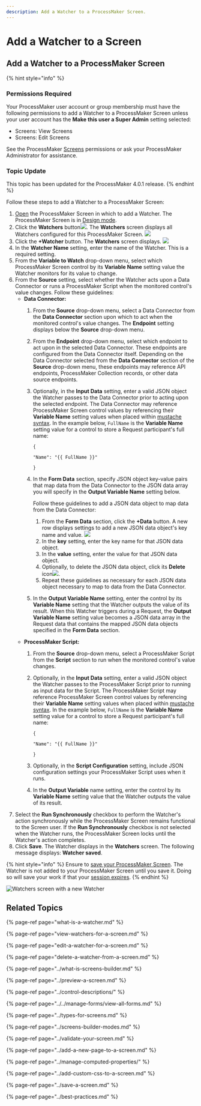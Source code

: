 ```yaml
---
description: Add a Watcher to a ProcessMaker Screen.
---
```


# Add a Watcher to a Screen

## Add a Watcher to a ProcessMaker Screen

{% hint style="info" %}
### Permissions Required

Your ProcessMaker user account or group membership must have the following permissions to add a Watcher to a ProcessMaker Screen unless your user account has the **Make this user a Super Admin** setting selected:

* Screens: View Screens
* Screens: Edit Screens

See the ProcessMaker [Screens](../../../../processmaker-administration/permission-descriptions-for-users-and-groups.md#screens) permissions or ask your ProcessMaker Administrator for assistance.

### Topic Update

This topic has been updated for the ProcessMaker 4.0.1 release.
{% endhint %}

Follow these steps to add a Watcher to a ProcessMaker Screen:

1. [Open](../../manage-forms/view-all-forms.md) the ProcessMaker Screen in which to add a Watcher. The ProcessMaker Screen is in [Design mode](../screens-builder-modes.md#editor-mode).
2. Click the **Watchers** button![](../../../../.gitbook/assets/watchers-button-screens-builder-processes.png). The **Watchers** screen displays all Watchers configured for this ProcessMaker Screen. ![](../../../../.gitbook/assets/watchers-screen-no-watchers-screens-builder-processes.png)
3. Click the **+Watcher** button. The **Watchers** screen displays. ![](../../../../.gitbook/assets/watchers-configuration-screens-builder-processes.png) 
4. In the **Watcher Name** setting, enter the name of the Watcher. This is a required setting.
5. From the **Variable to Watch** drop-down menu, select which ProcessMaker Screen control by its **Variable Name** setting value the Watcher monitors for its value to change.
6. From the **Source** setting, select whether the Watcher acts upon a Data Connector or runs a ProcessMaker Script when the monitored control's value changes. Follow these guidelines:
   * **Data Connector:**
     1. From the **Source** drop-down menu, select a Data Connector from the **Data Connector** section upon which to act when the monitored control's value changes. The **Endpoint** setting displays below the **Source** drop-down menu.
     2. From the **Endpoint** drop-down menu, select which endpoint to act upon in the selected Data Connector. These endpoints are configured from the Data Connector itself. Depending on the Data Connector selected from the **Data Connector** section of the **Source** drop-down menu, these endpoints may reference API endpoints, ProcessMaker Collection records, or other data source endpoints.
     3. Optionally, in the **Input Data** setting, enter a valid JSON object the Watcher passes to the Data Connector prior to acting upon the selected endpoint. The Data Connector may reference ProcessMaker Screen control values by referencing their **Variable Name** setting values when placed within [mustache syntax](https://mustache.github.io/mustache.5.html). In the example below, `FullName` is the **Variable Name** setting value for a control to store a Request participant's full name:

        `{`

          `"Name": "{{ FullName }}"`

        `}`

     4. In the **Form Data** section, specify JSON object key-value pairs that map data from the Data Connector to the JSON data array you will specify in the **Output Variable Name** setting below.

        Follow these guidelines to add a JSON data object to map data from the Data Connector:

        1. From the **Form Data** section, click the **+Data** button. A new row displays settings to add a new JSON data object's key name and value. ![](../../../../.gitbook/assets/key-value-form-data-watcher-configuration-screens-builder-processes.png) 
        2. In the **key** setting, enter the key name for that JSON data object.
        3. In the **value** setting, enter the value for that JSON data object.
        4. Optionally, to delete the JSON data object, click its **Delete** icon![](../../../../.gitbook/assets/delete-record-record-list-control-screens-builder-processes.png).
        5. Repeat these guidelines as necessary for each JSON data object necessary to map to data from the Data Connector.

     5. In the **Output Variable Name** setting, enter the control by its **Variable Name** setting that the Watcher outputs the value of its result. When this Watcher triggers during a Request, the **Output Variable Name** setting value becomes a JSON data array in the Request data that contains the mapped JSON data objects specified in the **Form Data** section.
   * **ProcessMaker Script:**
     1. From the **Source** drop-down menu, select a ProcessMaker Script from the **Script** section to run when the monitored control's value changes.
     2. Optionally, in the **Input Data** setting, enter a valid JSON object the Watcher passes to the ProcessMaker Script prior to running as input data for the Script. The ProcessMaker Script may reference ProcessMaker Screen control values by referencing their **Variable Name** setting values when placed within [mustache syntax](https://mustache.github.io/mustache.5.html). In the example below, `FullName` is the **Variable Name** setting value for a control to store a Request participant's full name:

        `{`

          `"Name": "{{ FullName }}"`

        `}`

     3. Optionally, in the **Script Configuration** setting, include JSON configuration settings your ProcessMaker Script uses when it runs.
     4. In the **Output Variable** name setting, enter the control by its **Variable Name** setting value that the Watcher outputs the value of its result.
7. Select the **Run Synchronously** checkbox to perform the Watcher's action synchronously while the ProcessMaker Screen remains functional to the Screen user. If the **Run Synchronously** checkbox is not selected when the Watcher runs, the ProcessMaker Screen locks until the Watcher's action completes.
8. Click **Save**. The Watcher displays in the **Watchers** screen. The following message displays: **Watcher saved**.

{% hint style="info" %}
Ensure to [save your ProcessMaker Screen](../save-a-screen.md#save-a-processmaker-screen). The Watcher is not added to your ProcessMaker Screen until you save it. Doing so will save your work if that your [session expires](../../../../using-processmaker/session-timeout-warning.md#session-timeout-warning).
{% endhint %}

![Watchers screen with a new Watcher](../../../../.gitbook/assets/watchers-screen-screens-builder-processes.png)

## Related Topics

{% page-ref page="what-is-a-watcher.md" %}

{% page-ref page="view-watchers-for-a-screen.md" %}

{% page-ref page="edit-a-watcher-for-a-screen.md" %}

{% page-ref page="delete-a-watcher-from-a-screen.md" %}

{% page-ref page="../what-is-screens-builder.md" %}

{% page-ref page="../preview-a-screen.md" %}

{% page-ref page="../control-descriptions/" %}

{% page-ref page="../../manage-forms/view-all-forms.md" %}

{% page-ref page="../types-for-screens.md" %}

{% page-ref page="../screens-builder-modes.md" %}

{% page-ref page="../validate-your-screen.md" %}

{% page-ref page="../add-a-new-page-to-a-screen.md" %}

{% page-ref page="../manage-computed-properties/" %}

{% page-ref page="../add-custom-css-to-a-screen.md" %}

{% page-ref page="../save-a-screen.md" %}

{% page-ref page="../best-practices.md" %}


